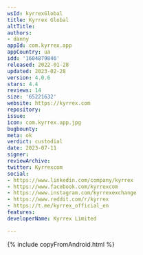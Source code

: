 ```yaml
---
wsId: kyrrexGlobal
title: Kyrrex Global
altTitle: 
authors:
- danny
appId: com.kyrrex.app
appCountry: ua
idd: '1604879846'
released: 2022-01-28
updated: 2023-02-28
version: 4.0.6
stars: 4.4
reviews: 14
size: '65221632'
website: https://kyrrex.com
repository: 
issue: 
icon: com.kyrrex.app.jpg
bugbounty: 
meta: ok
verdict: custodial
date: 2023-07-11
signer: 
reviewArchive: 
twitter: Kyrrexcom
social:
- https://www.linkedin.com/company/kyrrex
- https://www.facebook.com/kyrrexcom
- https://www.instagram.com/kyrrexexchange
- https://www.reddit.com/r/kyrrex
- https://t.me/kyrrex_official_en
features: 
developerName: Kyrrex Limited

---
```


{% include copyFromAndroid.html %}
